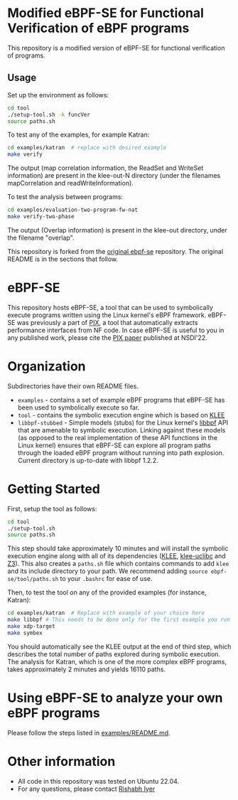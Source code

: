 # Modified eBPF-SE for Functional Verification of eBPF programs

This repository is a modified version of eBPF-SE for functional verification of programs.

## Usage

Set up the environment as follows:
```bash
cd tool
./setup-tool.sh -k funcVer
source paths.sh
```

To test any of the examples, for example Katran:
```bash
cd examples/katran  # replace with desired example
make verify
```

The output (map correlation information, the ReadSet and WriteSet information) are present in the klee-out-N directory (under the filenames mapCorrelation and readWriteInformation).

To test the analysis between programs:
```bash
cd examples/evaluation-two-program-fw-nat
make verify-two-phase
```

The output (Overlap information) is present in the klee-out directory, under the filename "overlap".

This repository is forked from the [original ebpf-se](https://github.com/dslab-epfl/ebpf-se) repository. The original README is in the sections that follow.

# eBPF-SE

This repository hosts eBPF-SE, a tool that can be used to symbolically execute programs written using the Linux kernel's eBPF framework.
eBPF-SE was previously a part of [PIX](https://github.com/dslab-epfl/pix), a tool that automatically extracts performance interfaces from NF code. 
In case eBPF-SE is useful to you in any published work, please cite the [PIX paper](https://www.usenix.org/conference/nsdi22/presentation/iyer) published at NSDI'22.

# Organization

Subdirectories have their own README files.

* `examples` - contains a set of example eBPF programs that eBPF-SE has been used to symbolically execute so far.
* `tool` - contains the symbolic execution engine which is based on [KLEE](https://github.com/klee/klee)
* `libbpf-stubbed` - Simple models (stubs) for the Linux kernel's [libbpf](https://github.com/libbpf/libbpf) API that are amenable to symbolic execution. Linking against these models (as opposed to the real implementation of these API functions in the Linux kernel) ensures that eBPF-SE can explore all program paths through the loaded eBPF program without running into path explosion. Current directory is up-to-date with libbpf 1.2.2. 

# Getting Started

First, setup the tool as follows:
```bash
cd tool
./setup-tool.sh
source paths.sh
```

This step should take approximately 10 minutes and will install the symbolic execution engine along with all of its dependencies ([KLEE](https://github.com/klee/klee), [klee-uclibc](https://github.com/klee/klee-uclibc) and [Z3](https://github.com/Z3Prover/z3)).
This also creates a `paths.sh` file which contains commands to add `klee` and its include directory to your path. We recommend adding `source ebpf-se/tool/paths.sh` to your `.bashrc` for ease of use. 

Then, to test the tool on any of the provided examples (for instance, Katran):
```bash
cd examples/katran  # Replace with example of your choice here
make libbpf # This needs to be done only for the first example you run
make xdp-target
make symbex
```

You should automatically see the KLEE output at the end of third step, which describes the total number of paths explored during symbolic execution.
The analysis for Katran, which is one of the more complex eBPF programs, takes approximately 2 minutes and yields 16110 paths.


# Using eBPF-SE to analyze your own eBPF programs

Please follow the steps listed in [examples/README.md](examples/README.md).


# Other information

- All code in this repository was tested on Ubuntu 22.04.
- For any questions, please contact [Rishabh Iyer](mailto:rishabh.iyer@berkeley.edu)
